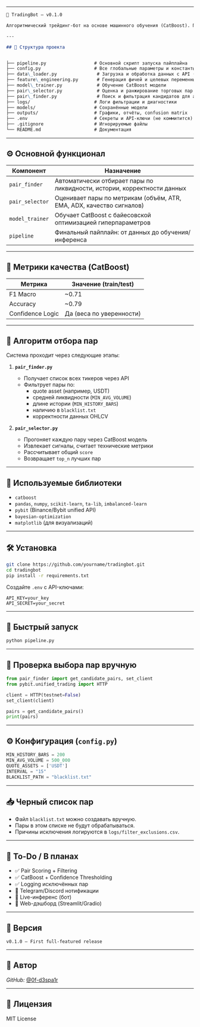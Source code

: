
---

```markdown
🤖 TradingBot — v0.1.0

Алгоритмический трейдинг-бот на основе машинного обучения (CatBoost). Поддерживает feature engineering, кластеризацию, отбор активов, адаптивный скоринг и кросс-валидацию. Спроектирован с учётом модульности, масштабируемости и прозрачности.

---

## 📂 Структура проекта


├── pipeline.py                  # Основной скрипт запуска пайплайна
├── config.py                    # Все глобальные параметры и константы
├── data\_loader.py               # Загрузка и обработка данных с API (Pybit)
├── feature\_engineering.py       # Генерация фичей и целевых переменных
├── model\_trainer.py             # Обучение CatBoost модели
├── pair\_selector.py             # Оценка и ранжирование торговых пар
├── pair\_finder.py               # Поиск и фильтрация кандидатов для анализа
├── logs/                        # Логи фильтрации и диагностики
├── models/                      # Сохранённые модели
├── outputs/                     # Графики, отчёты, confusion matrix
├── .env                         # Секреты и API-ключи (не коммитится)
├── .gitignore                   # Игнорируемые файлы
└── README.md                    # Документация

````

---

## ⚙️ Основной функционал

| Компонент         | Назначение                                                                 |
|------------------|----------------------------------------------------------------------------|
| `pair_finder`     | Автоматически отбирает пары по ликвидности, истории, корректности данных |
| `pair_selector`   | Оценивает пары по метрикам (объём, ATR, EMA, ADX, качество сигналов)     |
| `model_trainer`   | Обучает CatBoost с байесовской оптимизацией гиперпараметров              |
| `pipeline`        | Финальный пайплайн: от данных до обучения/инференса                       |

---

## 📐 Метрики качества (CatBoost)

| Метрика           | Значение (train/test) |
|------------------|-----------------------|
| F1 Macro          | ~0.71                 |
| Accuracy          | ~0.79                 |
| Confidence Logic  | Да (веса по уверенности) |

---

## 🧠 Алгоритм отбора пар

Система проходит через следующие этапы:

1. **`pair_finder.py`**
   - Получает список всех тикеров через API
   - Фильтрует пары по:
     - quote asset (например, USDT)
     - средней ликвидности (`MIN_AVG_VOLUME`)
     - длине истории (`MIN_HISTORY_BARS`)
     - наличию в `blacklist.txt`
     - корректности данных OHLCV

2. **`pair_selector.py`**
   - Прогоняет каждую пару через CatBoost модель
   - Извлекает сигналы, считает технические метрики
   - Рассчитывает общий `score`
   - Возвращает `top_n` лучших пар

---

## 🧩 Используемые библиотеки

- `catboost`
- `pandas`, `numpy`, `scikit-learn`, `ta-lib`, `imbalanced-learn`
- `pybit` (Binance/Bybit unified API)
- `bayesian-optimization`
- `matplotlib` (для визуализаций)

---

## 🛠️ Установка

```bash
git clone https://github.com/yourname/tradingbot.git
cd tradingbot
pip install -r requirements.txt
````

Создайте `.env` с API-ключами:

```
API_KEY=your_key
API_SECRET=your_secret
```

---

## 🚀 Быстрый запуск

```bash
python pipeline.py
```

---

## 🧪 Проверка выбора пар вручную

```python
from pair_finder import get_candidate_pairs, set_client
from pybit.unified_trading import HTTP

client = HTTP(testnet=False)
set_client(client)

pairs = get_candidate_pairs()
print(pairs)
```

---

## ⚙️ Конфигурация (`config.py`)

```python
MIN_HISTORY_BARS = 200
MIN_AVG_VOLUME = 500_000
QUOTE_ASSETS = ['USDT']
INTERVAL = "15"
BLACKLIST_PATH = "blacklist.txt"
```

---

## 📥 Черный список пар

* Файл `blacklist.txt` можно создавать вручную.
* Пары в этом списке не будут обрабатываться.
* Причины исключения логируются в `logs/filter_exclusions.csv`.

---

## 📌 To-Do / В планах

* ✅ Pair Scoring + Filtering
* ✅ CatBoost + Confidence Thresholding
* ✅ Logging исключённых пар
* 🔄 Telegram/Discord нотификации
* 🔄 Live-инференс (бот)
* 🔄 Web-дэшборд (Streamlit/Gradio)

---

## 📎 Версия

```
v0.1.0 — First full-featured release
```

---

## 👤 Автор

*GitHub:* [@0f-d3spa1r](https://github.com/0f-d3spa1r)

---

## 📄 Лицензия

MIT License
